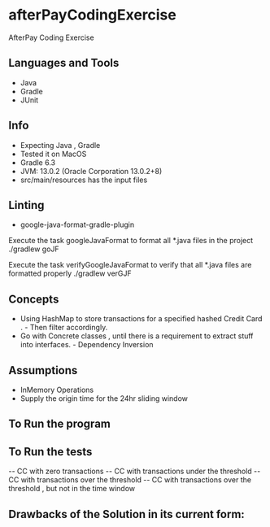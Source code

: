 # afterPayCodingExercise
AfterPay Coding Exercise

## Languages and Tools
- Java
- Gradle
- JUnit

## Info
- Expecting Java , Gradle
- Tested it on MacOS
- Gradle 6.3
- JVM: 13.0.2 (Oracle Corporation 13.0.2+8)
- src/main/resources has the input files

## Linting
- google-java-format-gradle-plugin

Execute the task googleJavaFormat to format all *.java files in the project
 ./gradlew goJF

Execute the task verifyGoogleJavaFormat to verify that all *.java files are formatted properly
 ./gradlew verGJF

## Concepts
- Using HashMap to store transactions for a specified hashed Credit Card .
      -  Then filter accordingly.
- Go with Concrete classes , until there is a requirement to extract stuff into interfaces.
      - Dependency Inversion

## Assumptions
- InMemory Operations
- Supply the origin time for the 24hr sliding window
    
## To Run the program

## To Run the tests
 -- CC with zero transactions
 -- CC with transactions under the threshold
 -- CC with transactions over the threshold
 -- CC with transactions over the threshold , but not in the time window

## Drawbacks of the Solution in its current form:
